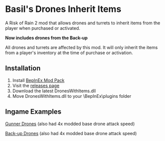 # Basil's Drones Inherit Items
A Risk of Rain 2 mod that allows drones and turrets to inherit items from the player when purchased or activated.

**Now includes drones from the Back-up** 

All drones and turrets are affected by this mod. It will only inherit the items from a player's inventory at the time of purchase or activation.

## Installation
1. Install [BepInEx Mod Pack](https://thunderstore.io/package/bbepis/BepInExPack/)
2. Visit the [releases page](https://github.com/BasilPanda/RoR2DronesInheritItems/releases/)
3. Download the latest DronesWithItems.dll
4. Move DronesWithItems.dll to your \BepInEx\plugins folder

## Ingame Examples

[Gunner Drones](https://www.youtube.com/watch?v=aDg-Q41yez8&feature=youtu.be) (also had 4x modded base drone attack speed)

[Back-up Drones](https://www.youtube.com/watch?v=vYXISaecv74&feature=youtu.be) (also had 4x modded base drone attack speed)
